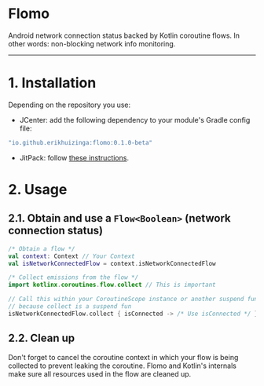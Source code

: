 # Flomo

Android network connection status backed by Kotlin coroutine flows.
In other words: non-blocking network info monitoring.

---

# 1. Installation

Depending on the repository you use:

 - JCenter: add the following dependency to your module's Gradle config file:

```kotlin
"io.github.erikhuizinga:flomo:0.1.0-beta"
```

 - JitPack: follow [these instructions](https://jitpack.io/#erikhuizinga/flomo).

# 2. Usage

## 2.1. Obtain and use a `Flow<Boolean>` (network connection status)

```kotlin
/* Obtain a flow */
val context: Context // Your Context
val isNetworkConnectedFlow = context.isNetworkConnectedFlow
```

```kotlin
/* Collect emissions from the flow */
import kotlinx.coroutines.flow.collect // This is important

// Call this within your CoroutineScope instance or another suspend fun,
// because collect is a suspend fun
isNetworkConnectedFlow.collect { isConnected -> /* Use isConnected */ }
```

## 2.2. Clean up

Don't forget to cancel the coroutine context in which your flow is being collected to prevent leaking the coroutine.
Flomo and Kotlin's internals make sure all resources used in the flow are cleaned up.
